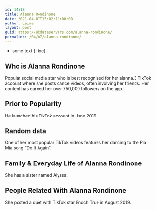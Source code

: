 ```yaml
---
id: 14518
title: Alanna Rondinone
date: 2021-04-07T15:02:19+00:00
author: Laima
layout: post
guid: https://ukdataservers.com/alanna-rondinone/
permalink: /04/07/alanna-rondinone/
---
```


* some text
{: toc}


## Who is Alanna Rondinone
                  
                  
                  
Popular social media star who is best recognized for her alanna.3 TikTok account where she posts dance videos, often involving her friends. Her content has earned her over 750,000 followers on the app. 
                  
              
            
              
            
                
                
                
## Prior to Popularity
                  
                  
                  
He launched his TikTok account in June 2019. 
                  
              
            
              
            
                
                
                
## Random data
                  
                  
                  
One of her most popular TikTok videos features her dancing to the Pia Mia song &#8220;Do It Again&#8221;. 
                  
              
            
              
            
                
                
                
## Family & Everyday Life of Alanna Rondinone
                  
                  
                  
She has a sister named Alyssa. 
                  
              
            
              
            
                
                
                
## People Related With Alanna Rondinone
                  
                  
                  
She posted a duet with TikTok star Enoch True in August 2019. 
                  
              
            
              
            
                
              
            
              
              
            
            
              
            
          
          
          